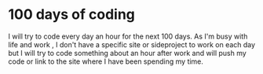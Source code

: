 # 100 days of coding

I will try to code every day an hour for the next 100 days.
As I'm busy with life and work , I don't have a specific site or sideproject to work on each day but I will try to code something about an hour after work and will push my code or link to the site where I have been spending my time.  
